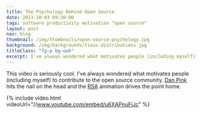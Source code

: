 ```yaml
---
title: The Psychology Behind Open Source
date: 2013-10-03 09:30:00
tags: software productivity motivation "open source"
layout: post
nav: blog
thumbnail: /img/thumbnails/open-source-psychology.jpg
background: /img/backgrounds/linux-distributions.jpg
titleClass: "fg-p bg-owh"
excerpt: I've always wondered what motivates people (including myself) to contribute to the open source community. Dan Pink hits the nail on the head and the RSA animation drives the point home.
---
```


This video is seriously cool. I've always wondered what motivates people (including myself) to contribute to the open source community. [Dan Pink](http://www.danpink.com) hits the nail on the head and the [RSA](http://www.thersa.org) animation drives the point home.

{% include video.html videoUrl="//www.youtube.com/embed/u6XAPnuFjJc" %}
